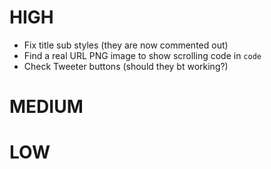 HIGH
====

- Fix title sub styles (they are now commented out)
- Find a real URL PNG image to show scrolling code in `code`
- Check Tweeter buttons (should they bt working?)

MEDIUM
======


LOW
====

